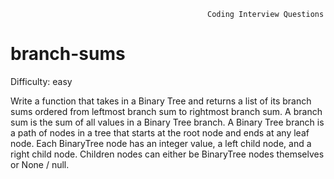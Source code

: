                                                Coding Interview Questions
# branch-sums

Difficulty: easy


  Write a function that takes in a Binary Tree and returns a list of its branch
  sums ordered from leftmost branch sum to rightmost branch sum. A branch sum is the sum of all values in a Binary Tree branch. A Binary Tree
  branch is a path of nodes in a tree that starts at the root node and ends at
  any leaf node. Each BinaryTree node has an integer value, a left child node, and a right child node. Children
  nodes can either be BinaryTree nodes themselves or None / null.
